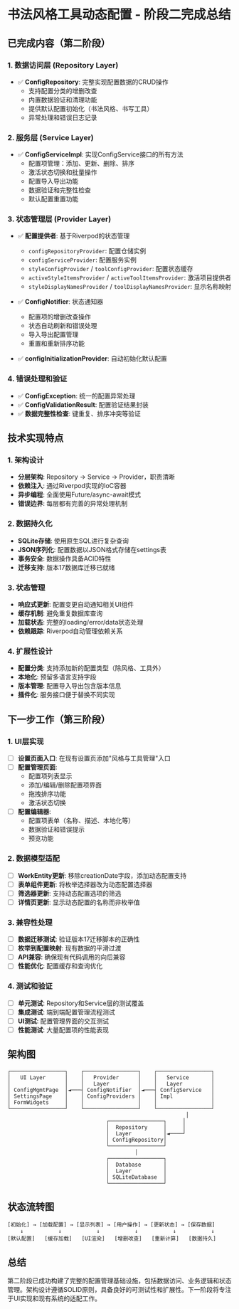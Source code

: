 # 书法风格工具动态配置 - 阶段二完成总结

## 已完成内容（第二阶段）

### 1. 数据访问层 (Repository Layer)
- ✅ **ConfigRepository**: 完整实现配置数据的CRUD操作
  - 支持配置分类的增删改查
  - 内置数据验证和清理功能
  - 提供默认配置初始化（书法风格、书写工具）
  - 异常处理和错误日志记录

### 2. 服务层 (Service Layer) 
- ✅ **ConfigServiceImpl**: 实现ConfigService接口的所有方法
  - 配置项管理：添加、更新、删除、排序
  - 激活状态切换和批量操作
  - 配置导入导出功能
  - 数据验证和完整性检查
  - 默认配置重置功能

### 3. 状态管理层 (Provider Layer)
- ✅ **配置提供者**: 基于Riverpod的状态管理
  - `configRepositoryProvider`: 配置仓储实例
  - `configServiceProvider`: 配置服务实例
  - `styleConfigProvider` / `toolConfigProvider`: 配置状态缓存
  - `activeStyleItemsProvider` / `activeToolItemsProvider`: 激活项目提供者
  - `styleDisplayNamesProvider` / `toolDisplayNamesProvider`: 显示名称映射

- ✅ **ConfigNotifier**: 状态通知器
  - 配置项的增删改查操作
  - 状态自动刷新和错误处理
  - 导入导出配置管理
  - 重置和重新排序功能

- ✅ **configInitializationProvider**: 自动初始化默认配置

### 4. 错误处理和验证
- ✅ **ConfigException**: 统一的配置异常处理
- ✅ **ConfigValidationResult**: 配置验证结果封装
- ✅ **数据完整性检查**: 键重复、排序冲突等验证

## 技术实现特点

### 1. 架构设计
- **分层架构**: Repository → Service → Provider，职责清晰
- **依赖注入**: 通过Riverpod实现的IoC容器
- **异步编程**: 全面使用Future/async-await模式
- **错误边界**: 每层都有完善的异常处理机制

### 2. 数据持久化
- **SQLite存储**: 使用原生SQL进行复杂查询
- **JSON序列化**: 配置数据以JSON格式存储在settings表
- **事务安全**: 数据操作具备ACID特性
- **迁移支持**: 版本17数据库迁移已就绪

### 3. 状态管理
- **响应式更新**: 配置变更自动通知相关UI组件
- **缓存机制**: 避免重复数据库查询
- **加载状态**: 完整的loading/error/data状态处理
- **依赖跟踪**: Riverpod自动管理依赖关系

### 4. 扩展性设计
- **配置分类**: 支持添加新的配置类型（除风格、工具外）
- **本地化**: 预留多语言支持字段
- **版本管理**: 配置导入导出包含版本信息
- **插件化**: 服务接口便于替换不同实现

## 下一步工作（第三阶段）

### 1. UI层实现
- [ ] **设置页面入口**: 在现有设置页添加"风格与工具管理"入口
- [ ] **配置管理页面**: 
  - 配置项列表显示
  - 添加/编辑/删除配置项界面
  - 拖拽排序功能
  - 激活状态切换
- [ ] **配置编辑器**:
  - 配置项表单（名称、描述、本地化等）
  - 数据验证和错误提示
  - 预览功能

### 2. 数据模型适配
- [ ] **WorkEntity更新**: 移除creationDate字段，添加动态配置支持
- [ ] **表单组件更新**: 将枚举选择器改为动态配置选择器
- [ ] **筛选器更新**: 支持动态配置选项的筛选
- [ ] **详情页更新**: 显示动态配置的名称而非枚举值

### 3. 兼容性处理
- [ ] **数据迁移测试**: 验证版本17迁移脚本的正确性
- [ ] **枚举到配置映射**: 现有数据的平滑过渡
- [ ] **API兼容**: 确保现有代码调用的向后兼容
- [ ] **性能优化**: 配置缓存和查询优化

### 4. 测试和验证
- [ ] **单元测试**: Repository和Service层的测试覆盖
- [ ] **集成测试**: 端到端配置管理流程测试
- [ ] **UI测试**: 配置管理界面的交互测试
- [ ] **性能测试**: 大量配置项的性能表现

## 架构图

```
┌─────────────────┐    ┌─────────────────┐    ┌─────────────────┐
│   UI Layer      │    │   Provider      │    │   Service       │
│                 │    │   Layer         │    │   Layer         │
│ ConfigMgmtPage  │◄───┤ ConfigNotifier  │◄───┤ ConfigService   │
│ SettingsPage    │    │ ConfigProviders │    │ Impl            │
│ FormWidgets     │    │                 │    │                 │
└─────────────────┘    └─────────────────┘    └─────────────────┘
                                                        │
                               ┌─────────────────┐     │
                               │  Repository     │     │
                               │  Layer          │◄────┘
                               │ ConfigRepository│
                               └─────────────────┘
                                        │
                               ┌─────────────────┐
                               │  Database       │
                               │  Layer          │
                               │ SQLiteDatabase  │
                               └─────────────────┘
```

## 状态流转图

```
[初始化] → [加载配置] → [显示列表] → [用户操作] → [更新状态] → [保存数据]
    ↓           ↓           ↓           ↓           ↓           ↓
[默认配置]   [缓存加载]   [UI渲染]   [增删改查]   [重新计算]   [数据持久]
```

## 总结

第二阶段已成功构建了完整的配置管理基础设施，包括数据访问、业务逻辑和状态管理。架构设计遵循SOLID原则，具备良好的可测试性和扩展性。下一阶段将专注于UI实现和现有系统的适配工作。
